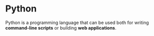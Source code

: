 # **Python**

Python is a programming language that can be used both for writing **command-line scripts** or building **web applications**.
